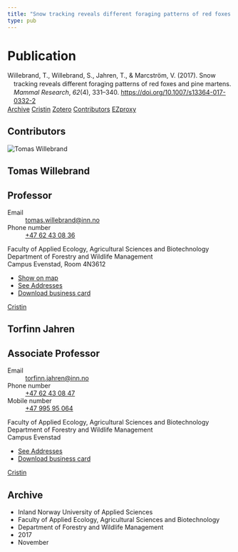 ```yaml
---
title: "Snow tracking reveals different foraging patterns of red foxes and pine martens"
type: pub
---
```

<h1>Publication</h1>
<article id="csl-bib-container-WVEZFI85" class="csl-bib-container">
  <div class="csl-bib-body" style="line-height: 1.35; padding-left: 1em; text-indent:-1em;">
  <div class="csl-entry">Willebrand, T., Willebrand, S., Jahren, T., &amp; Marcstr&#xF6;m, V. (2017). Snow tracking reveals different foraging patterns of red foxes and pine martens. <i>Mammal Research</i>, <i>62</i>(4), 331&#x2013;340. <a href="https://doi.org/10.1007/s13364-017-0332-2">https://doi.org/10.1007/s13364-017-0332-2</a></div>
</div>
  <div class="csl-bib-buttons">
    <a href="#taxonomy-article-WVEZFI85" class="csl-bib-button">Archive</a>
    <a href="https://app.cristin.no/results/show.jsf?id=1511779" alt="Cristin URL" class="csl-bib-button">Cristin</a>
    <a href="http://zotero.org/groups/5022929/items/WVEZFI85" alt="Zotero URL" class="csl-bib-button">Zotero</a>
    <a href="#contributors-article-WVEZFI85" class="csl-bib-button">Contributors</a>
    <a href="http://ezproxy.inn.no/login?url=https://doi.org/10.1007/s13364-017-0332-2" class="csl-bib-button">EZproxy</a>
  </div>
  <div id="csl-bib-meta-container-WVEZFI85"></div>
</article>
<div id="csl-bib-meta-WVEZFI85" class="csl-bib-meta">
  <article id="contributors-article-WVEZFI85" class="contributors-article">
    <h1>Contributors</h1>
    <div class="personas">
<div class="vrtx-hinn-person-card">
<div class="photo">
<img src="https://www.inn.no/bilder-ansatte/thomas-willebrand.jpg" alt="Tomas Willebrand" loading="lazy">
</div>
<div class="info">
<hgroup><h1>Tomas Willebrand</h1>
<h2>Professor</h2>
</hgroup><dl>
<dt>Email</dt>
<dd>
<a href="mailto:tomas.willebrand@inn.no">tomas.willebrand@inn.no</a>
</dd>
<dt>Phone number</dt>
<dd><a href="tel:+4762430836">
+47 62 43 08 36
</a></dd>
</dl>
<p>
Faculty of Applied Ecology, Agricultural Sciences and Biotechnology<br>
Department of Forestry and Wildlife Management<br>
Campus Evenstad,
Room 4N3612
</p>
<ul class="vrtx-hinn-links">
<li><a href="https://www.google.com/maps?q=60.88085,11.53750">Show on map</a></li>
<li><a href="https://www.inn.no/english/find-an-employee/tomas-willebrand.html#vrtx-hinn-addresses">See Addresses</a></li>
<li><a href="https://www.inn.no/english/find-an-employee/tomas-willebrand.html?vrtx=vcf">Download business card</a></li>
</ul>
</div>
</div>
<a href="https://app.cristin.no/persons/show.jsf?id=328268" alt="Cristin URL" class="personas-cristin">Cristin</a>
</div> <div class="personas">
<div class="vrtx-hinn-person-card">
<div class="photo">
<i class="lar la-user-circle missing-person"></i>
</div>
<div class="info">
<hgroup><h1>Torfinn Jahren</h1>
<h2>Associate Professor</h2>
</hgroup><dl>
<dt>Email</dt>
<dd>
<a href="mailto:torfinn.jahren@inn.no">torfinn.jahren@inn.no</a>
</dd>
<dt>Phone number</dt>
<dd><a href="tel:+4762430847">
+47 62 43 08 47
</a></dd>
<dt>Mobile number</dt>
<dd><a href="tel:+4799595064">
+47 995 95 064
</a></dd>
</dl>
<p>
Faculty of Applied Ecology, Agricultural Sciences and Biotechnology<br>
Department of Forestry and Wildlife Management<br>
Campus Evenstad
</p>
<ul class="vrtx-hinn-links">
<li><a href="https://www.inn.no/english/find-an-employee/torfinn-jahren.html#vrtx-hinn-addresses">See Addresses</a></li>
<li><a href="https://www.inn.no/english/find-an-employee/torfinn-jahren.html?vrtx=vcf">Download business card</a></li>
</ul>
</div>
</div>
<a href="https://app.cristin.no/persons/show.jsf?id=502555" alt="Cristin URL" class="personas-cristin">Cristin</a>
</div>
  </article>
  <article id="taxonomy-article-WVEZFI85" class="taxonomy-article">
    <h1>Archive</h1>
    <ul>
      <li>Inland Norway University of Applied Sciences</li>
      <li>Faculty of Applied Ecology, Agricultural Sciences and Biotechnology</li>
      <li>Department of Forestry and Wildlife Management</li>
      <li>2017</li>
      <li>November</li>
    </ul>
  </article>
</div>
